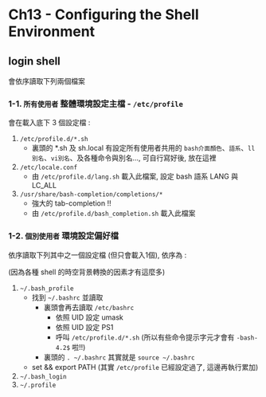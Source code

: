 # Ch13 - Configuring the Shell Environment

## login shell

會依序讀取下列兩個檔案

### 1-1. `所有使用者` 整體環境設定主檔 - `/etc/profile`

會在載入底下 3 個設定檔 :

1. `/etc/profile.d/*.sh`
    - 裏頭的 *.sh 及 sh.local 有設定所有使用者共用的 `bash介面顏色`、`語系`、`ll別名`、`vi別名`、及各種命令與別名..., 可自行寫好後, 放在這裡
2. `/etc/locale.conf`
    - 由 `/etc/profile.d/lang.sh` 載入此檔案, 設定 bash 語系 LANG 與 LC_ALL
3. `/usr/share/bash-completion/completions/*`
    - 強大的 tab-completion !! 
    - 由 `/etc/profile.d/bash_completion.sh` 載入此檔案

### 1-2. `個別使用者` 環境設定偏好檔

依序讀取下列其中之一個設定檔 (但只會載入1個), 依序為 : 

(因為各種 shell 的時空背景轉換的因素才有這麼多)

1. `~/.bash_profile`
    - 找到 `~/.bashrc` 並讀取
        - 裏頭會再去讀取 `/etc/bashrc`
            - 依照 UID 設定 umask
            - 依照 UID 設定 PS1
            - 呼叫 `/etc/profile.d/*.sh` (所以有些命令提示字元才會有 `-bash-4.2$` 啦!!)
        - 裏頭的 `. ~/.bashrc` 其實就是 `source ~/.bashrc`
    - set && export PATH (其實 `/etc/profile` 已經設定過了, 這邊再執行累加)
2. `~/.bash_login`
3. `~/.profile`


